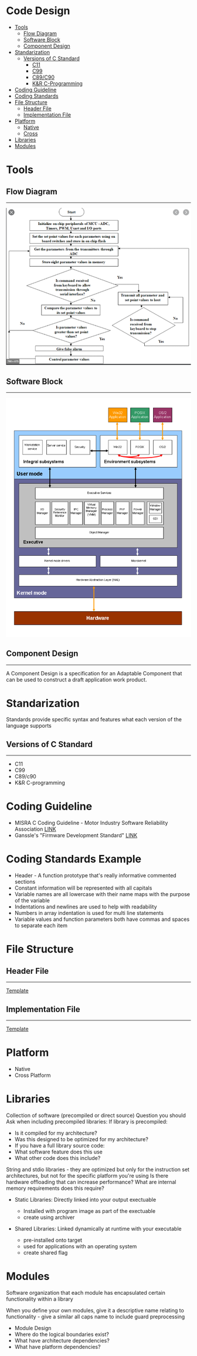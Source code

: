 # Code Design   
- [Tools](#Tools)   
    - [Flow Diagram](#Flow-Diagram)   
    - [Software Block](#Software-Block)   
    - [Component Design](#Component-Design)   
- [Standarization](#Standarization)   
    - [Versions of C Standard](#Versions-of-C-Standard)   
        - [C11](#C11)   
        - [C99](#C99)   
        - [C89/C90](#C89/C90)   
        - [K&R C-Programming](#K&R-C-Programming)   
- [Coding Guideline](#Coding-Guideline)   
- [Coding Standards](#Coding-Standards)   
- [File Structure](#File-Structure)   
    - [Header File](#Header-File)   
    - [Implementation File](#Implementation-File)   
- [Platform](#Platform)   
    - [Native](#Native)   
    - [Cross](#Cross)   
- [Libraries](#Libraries)   
- [Modules](#Modules)   
# Tools   
## Flow Diagram  
---   

![Flow Diagram](../assets/flowchart.png) 
   
## Software Block  
---   

![Window Architecture](../assets/win_2000.png) 
## Component Design  
---   
A Component Design is a specification for an Adaptable Component that can be used to construct a draft application work product.  

# Standarization  
Standards provide specific syntax and features what each version of the language supports 
## Versions of C Standard  
---   
- C11
- C99
- C89/c90
- K&R C-programming
   
# Coding Guideline  
- MISRA C Coding Guideline - Motor Industry Software Reliability Association [LINK](https://www.perforce.com/resources/qac/misra-c-cpp)
- Ganssle's "Firmware Development Standard" [LINK](http://www.ganssle.com/fsm.htm)

# Coding Standards Example   
- Header - A function prototype  that's really informative commented sections
- Constant information will  be represented with all capitals
- Variable names are all lowercase with their name maps with the purpose of the variable
- Indentations and newlines are used to help with readability
- Numbers in array indentation is used for multi line statements 
- Variable values and function parameters both have commas and spaces to separate each item
# File Structure   
## Header File  
---  
[Template](https://github.com/richanynguon/PathToHokage/blob/master/Embedded_System/coursera_ese/src/Document_Templates.md) 

## Implementation File  
---   
[Template](https://github.com/richanynguon/PathToHokage/blob/master/Embedded_System/coursera_ese/src/Document_Templates.md) 

# Platform   
- Native
- Cross Platform
   
# Libraries  
Collection of software (precompiled or direct source) 
Question you should Ask when including precompiled libraries:
If library is precompiled:
- Is it compiled for my architecture?
- Was this designed to be optimized for my architecture?
- If you have a full library source code:
- What software feature does this use
- What other code does this include?


String and stdio libraries - they are optimized but only for the instruction set architectures, but not for the specific platform you're using
Is there hardware offloading that can increase performance?
What are internal memory requirements does this require?  
- Static Libraries: Directly linked into your output exectuable
    - Installed with program image as part of the exectuable
    - create using archiver

- Shared Libraries: Linked dynamically at runtime with your executable
    - pre-installed onto target
    - used for applications with an operating system
    - create shared flag


# Modules   
Software organization that each module has encapsulated certain functionality within a library

When you define your own modules, give it a descriptive name relating to functionality - give a similar all caps name to include guard preprocessing  

- Module Design
- Where do the logical boundaries exist?
- What have architecture dependencies?
- What have platform dependencies?


